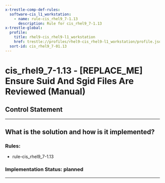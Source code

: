 ```yaml
---
x-trestle-comp-def-rules:
  software-cis_l1_workstation:
    - name: rule-cis_rhel9_7-1.13
      description: Rule for cis_rhel9_7-1.13
x-trestle-global:
  profile:
    title: rhel9-cis_rhel9-l1_workstation
    href: trestle://profiles/rhel9-cis_rhel9-l1_workstation/profile.json
  sort-id: cis_rhel9_7-01.13
---
```


# cis_rhel9_7-1.13 - \[REPLACE_ME\] Ensure Suid And Sgid Files Are Reviewed (Manual)

## Control Statement

______________________________________________________________________

## What is the solution and how is it implemented?

<!-- For implementation status enter one of: implemented, partial, planned, alternative, not-applicable -->

<!-- Note that the list of rules under ### Rules: is read-only and changes will not be captured after assembly to JSON -->

<!-- Add control implementation description here for control: cis_rhel9_7-1.13 -->

### Rules:

  - rule-cis_rhel9_7-1.13

### Implementation Status: planned

______________________________________________________________________
